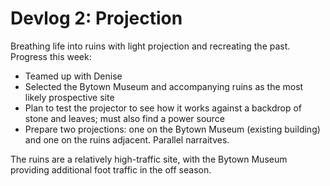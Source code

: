 # Devlog 2: Projection

Breathing life into ruins with light projection and recreating the past. Progress this week:
+ Teamed up with Denise
+ Selected the Bytown Museum and accompanying ruins as the most likely prospective site
+ Plan to test the projector to see how it works against a backdrop of stone and leaves; must also find a power source
+ Prepare two projections: one on the Bytown Museum (existing building) and one on the ruins adjacent. Parallel narraitves.

The ruins are a relatively high-traffic site, with the Bytown Museum providing additional foot traffic in the off season.
